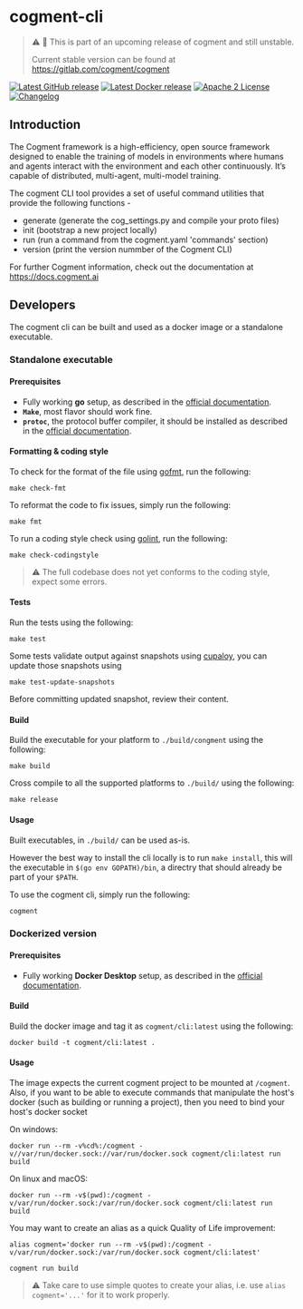 # cogment-cli

> ⚠️ 🚧 This is part of an upcoming release of cogment and still unstable.
>
> Current stable version can be found at <https://gitlab.com/cogment/cogment>


[![Latest GitHub release](https://img.shields.io/github/v/release/cogment/cogment-cli?label=binary%20release&sort=semver&style=flat-square)](https://github.com/cogment/cogment-cli/releases) [![Latest Docker release](https://img.shields.io/docker/v/cogment/cli?label=docker%20release&sort=semver&style=flat-square)](https://hub.docker.com/r/cogment/cli)  [![Apache 2 License](https://img.shields.io/badge/license-Apache%202-green?style=flat-square)](./LICENSE) [![Changelog](https://img.shields.io/badge/-Changelog%20-blueviolet?style=flat-square)](./CHANGELOG.md)


## Introduction

The Cogment framework is a high-efficiency, open source framework designed to enable the training of models in environments where humans and agents interact with the environment and each other continuously. It’s capable of distributed, multi-agent, multi-model training.

The cogment CLI tool provides a set of useful command utilities that provide the following functions -
- generate (generate the cog_settings.py and compile your proto files)
- init (bootstrap a new project locally)
- run (run a command from the cogment.yaml 'commands' section)
- version (print the version nummber of the Cogment CLI)

For further Cogment information, check out the documentation at <https://docs.cogment.ai>

## Developers

The cogment cli can be built and used as a docker image or a standalone executable.

### Standalone executable

#### Prerequisites

- Fully working **go** setup, as described in the [official documentation](https://golang.org/doc/install).
- **`Make`**, most flavor should work fine.
- **`protoc`**, the protocol buffer compiler, it should be installed as described in the [official documentation](https://github.com/protocolbuffers/protobuf#protocol-compiler-installation).

#### Formatting & coding style

To check for the format of the file using [gofmt](https://golang.org/cmd/gofmt/), run the following:

```
make check-fmt
```

To reformat the code to fix issues, simply run the following:

```
make fmt
```

To run a coding style check using [golint](https://github.com/golang/lint), run the following:

```
make check-codingstyle
```

> ⚠️ The full codebase does not yet conforms to the coding style, expect some errors.

#### Tests

Run the tests using the following:

```
make test
```

Some tests validate output against snapshots using [cupaloy](https://github.com/bradleyjkemp/cupaloy), you can update those snapshots using

```
make test-update-snapshots
```

Before committing updated snapshot, review their content.

#### Build

Build the executable for your platform to `./build/congment` using the following:

```
make build
```

Cross compile to all the supported platforms to `./build/` using the following:

```
make release
```

#### Usage

Built executables, in `./build/` can be used as-is.

However the best way to install the cli locally is to run `make install`, this will the executable in `$(go env GOPATH)/bin`, a directry that should already be part of your `$PATH`.

To use the cogment cli, simply run the following:

```
cogment
```

### Dockerized version

#### Prerequisites

- Fully working **Docker Desktop** setup, as described in the [official documentation](https://www.docker.com/products/docker-desktop).

#### Build

Build the docker image and tag it as `cogment/cli:latest` using the following:

```
docker build -t cogment/cli:latest .
```

#### Usage

The image expects the current cogment project to be mounted at `/cogment`. Also, if you want to be able to execute commands that manipulate the host's docker (such as building or running a project), then you need
to bind your host's docker socket

On windows:

```
docker run --rm -v%cd%:/cogment -v//var/run/docker.sock://var/run/docker.sock cogment/cli:latest run build
```

On linux and macOS:
```
docker run --rm -v$(pwd):/cogment -v/var/run/docker.sock:/var/run/docker.sock cogment/cli:latest run build
```

You may want to create an alias as a quick Quality of Life improvement:

```
alias cogment='docker run --rm -v$(pwd):/cogment -v/var/run/docker.sock:/var/run/docker.sock cogment/cli:latest'

cogment run build
```

> ⚠️ Take care to use simple quotes to create your alias, i.e. use `alias cogment='...'` for it to work properly.
